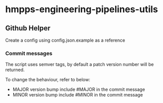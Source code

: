 # hmpps-engineering-pipelines-utils

## Github Helper

Create a config using config.json.example as a reference

### Commit messages

The script uses semver tags, by default a patch version number will be returned.

To change the behaviour, refer to below:

- MAJOR version bump include #MAJOR in the commit message
- MINOR version bump include #MINOR in the commit message
